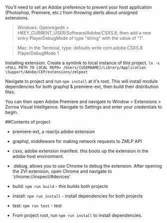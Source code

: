 You’ll need to set an Adobe preference to prevent your host application (Photoshop, Premiere, etc.) from throwing alerts about unsigned extensions. 
> Windows: Openregedit > HKEY_CURRENT_USER/Software/Adobe/CSXS.8, then add a new entry PlayerDebugMode of type "string" with the value of "1".

> Mac: In the Terminal, type: defaults write com.adobe.CSXS.8 PlayerDebugMode 1

Installing extension.  Create a symlink to local instance of this project.
`ln -s <FULL PATH TO LOCAL REPO> /Users/{USERNAME}/Library/Application \Support/Adobe/CEP/extensions/zmlpext`

Navigate to project and run `npm install` at it's root.   This will install module dependencies for both graphql & premiere-ext, then build their distribution files.  

You can then open Adobe Premiere and navigate to Window > Extensions > Zorroa Visual Intelligence.  Navigate to Settings and enter your credentials to begin.

##Contents of project
- premiere-ext, a reactjs adobe extension
- graphql, middleware for making network requests to ZMLP API
- csxs, adobe extension manifest. this boots up the extension in the adobe host environment.
- .debug, allows you to use Chrome to debug the extension. After opening the ZVI extension, open Chrome and navigate to 'chrome://inspect/#devices'

- build: `npm run build` - this builds both projects
- install: `npm run install` - install dependencies for both projects
- test: `npm run test` - test

- From project root, run `npm run install` to install dependencies.

